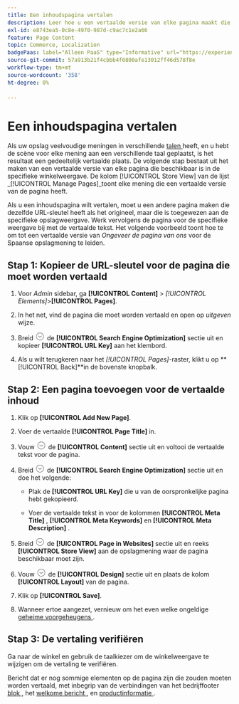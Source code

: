 ```yaml
---
title: Een inhoudspagina vertalen
description: Leer hoe u een vertaalde versie van elke pagina maakt die beschikbaar is in de specifieke winkelweergave.
exl-id: e8743ea5-0c8e-4970-987d-c9ac7c1e2a66
feature: Page Content
topic: Commerce, Localization
badgePaas: label="Alleen PaaS" type="Informative" url="https://experienceleague.adobe.com/en/docs/commerce/user-guides/product-solutions" tooltip="Is alleen van toepassing op Adobe Commerce op Cloud-projecten (door Adobe beheerde PaaS-infrastructuur) en op projecten in het veld."
source-git-commit: 57a913b21f4cbbb4f0800afe13012ff46d578f8e
workflow-type: tm+mt
source-wordcount: '358'
ht-degree: 0%

---
```


# Een inhoudspagina vertalen

Als uw opslag veelvoudige meningen in verschillende [ talen ](../stores-purchase/store-localize.md) heeft, en u hebt de scène voor elke mening aan een verschillende taal geplaatst, is het resultaat een gedeeltelijk vertaalde plaats. De volgende stap bestaat uit het maken van een vertaalde versie van elke pagina die beschikbaar is in de specifieke winkelweergave. De kolom [!UICONTROL Store View] van de lijst _[!UICONTROL Manage Pages]_toont elke mening die een vertaalde versie van de pagina heeft.

Als u een inhoudspagina wilt vertalen, moet u een andere pagina maken die dezelfde URL-sleutel heeft als het origineel, maar die is toegewezen aan de specifieke opslagweergave. Werk vervolgens de pagina voor de specifieke weergave bij met de vertaalde tekst. Het volgende voorbeeld toont hoe te om tot een vertaalde versie van _Ongeveer de pagina van ons_ voor de Spaanse opslagmening te leiden.

## Stap 1: Kopieer de URL-sleutel voor de pagina die moet worden vertaald

1. Voor _Admin_ sidebar, ga **[!UICONTROL Content]** > _[!UICONTROL Elements]_>**[!UICONTROL Pages]**.

1. In het net, vind de pagina die moet worden vertaald en open op _uitgeven_ wijze.

1. Breid ![ selecteur van de Uitbreiding ](../assets/icon-display-expand.png) de **[!UICONTROL Search Engine Optimization]** sectie uit en kopieer **[!UICONTROL URL Key]** aan het klembord.

1. Als u wilt terugkeren naar het _[!UICONTROL Pages]_-raster, klikt u op **[!UICONTROL Back]**in de bovenste knopbalk.

## Stap 2: Een pagina toevoegen voor de vertaalde inhoud

1. Klik op **[!UICONTROL Add New Page]**.

1. Voer de vertaalde **[!UICONTROL Page Title]** in.

1. Vouw ![ selecteur van de Uitbreiding ](../assets/icon-display-expand.png) de **[!UICONTROL Content]** sectie uit en voltooi de vertaalde tekst voor de pagina.

1. Breid ![ selecteur van de Uitbreiding ](../assets/icon-display-expand.png) de **[!UICONTROL Search Engine Optimization]** sectie uit en doe het volgende:

   - Plak de **[!UICONTROL URL Key]** die u van de oorspronkelijke pagina hebt gekopieerd.

   - Voer de vertaalde tekst in voor de kolommen **[!UICONTROL Meta Title]** , **[!UICONTROL Meta Keywords]** en **[!UICONTROL Meta Description]** .

1. Breid ![ selecteur van de Uitbreiding ](../assets/icon-display-expand.png) de **[!UICONTROL Page in Websites]** sectie uit en reeks **[!UICONTROL Store View]** aan de opslagmening waar de pagina beschikbaar moet zijn.

1. Vouw ![ selecteur van de Uitbreiding ](../assets/icon-display-expand.png) de **[!UICONTROL Design]** sectie uit en plaats de kolom **[!UICONTROL Layout]** van de pagina.

1. Klik op **[!UICONTROL Save]**.

1. Wanneer ertoe aangezet, vernieuw om het even welke ongeldige [ geheime voorgeheugens ](../systems/cache-management.md).

## Stap 3: De vertaling verifiëren

Ga naar de winkel en gebruik de taalkiezer om de winkelweergave te wijzigen om de vertaling te verifiëren.

Bericht dat er nog sommige elementen op de pagina zijn die zouden moeten worden vertaald, met inbegrip van de verbindingen van het bedrijffooter [ blok ](block-add.md), het [ welkome bericht ](../getting-started/storefront-branding.md#change-the-welcome-message), en [ productinformatie ](../stores-purchase/store-localize.md#localize-products).
